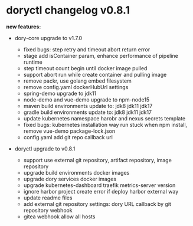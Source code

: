 # doryctl changelog v0.8.1

**new features:**

- dory-core upgrade to v1.7.0
    - fixed bugs: step retry and timeout abort return error
    - stage add isContainer param, enhance performance of pipeline runtime
    - step timeout count begin until docker image pulled
    - support abort run while create container and pulling image
    - remove packr, use golang embed filesystem
    - remove config.yaml dockerHubUrl settings
    - spring-demo upgrade to jdk11
    - node-demo and vue-demo upgrade to npm-node15
    - maven build environments update to: jdk8 jdk11 jdk17
    - gradle build environments update to: jdk8 jdk11 jdk17
    - update kubernetes namespace harobr and nexus secrets template
    - fixed bugs: kubernetes installation way run stuck when npm install, remove vue-demo package-lock.json
    - config.yaml add git repo callback url

- doryctl upgrade to v0.8.1
    - support use external git repository, artifact repository, image repository
    - upgrade build environments docker images
    - upgrade dory services docker images
    - upgrade kubernetes-dashboard traefik metrics-server version
    - ignore harbor project create error if deploy harbor external way
    - update readme files
    - add external git repository settings: dory URL callback by git repository webhook
    - gitea webhook allow all hosts
